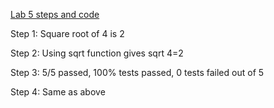 [Lab 5 steps and code](Lab5)

Step 1: Square root of 4 is 2

Step 2: Using sqrt function gives sqrt 4=2

Step 3: 5/5 passed, 100% tests passed, 0 tests failed out of 5

Step 4: Same as above
